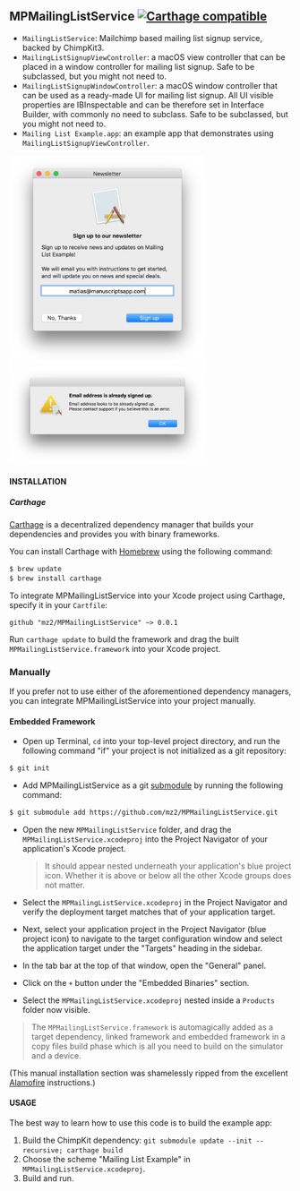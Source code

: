 ## MPMailingListService [![Carthage compatible](https://img.shields.io/badge/Carthage-compatible-4BC51D.svg?style=flat)](https://github.com/Carthage/Carthage)

- `MailingListService`: Mailchimp based mailing list signup service, backed by ChimpKit3.
- `MailingListSignupViewController`: a macOS view controller that can be placed in a window controller for mailing list signup. Safe to be subclassed, but you might not need to.
- `MailingListSignupWindowController`: a macOS window controller that can be used as a ready-made UI for mailing list signup. All UI visible properties are IBInspectable and can be therefore set in Interface Builder, with commonly no need to subclass. Safe to be subclassed, but you might not need to.
- `Mailing List Example.app`: an example app that demonstrates using `MailingListSignupViewController`.

<img title="Example A" src="./example-1.png" width="350" />
<br/>
<img title="Example B" src="./example-2.png" width="350" />

#### INSTALLATION

##### Carthage

[Carthage](https://github.com/Carthage/Carthage) is a decentralized dependency manager that builds your dependencies and provides you with binary frameworks.

You can install Carthage with [Homebrew](http://brew.sh/) using the following command:

```bash
$ brew update
$ brew install carthage
```

To integrate MPMailingListService into your Xcode project using Carthage, specify it in your `Cartfile`:

```ogdl
github "mz2/MPMailingListService" ~> 0.0.1
```

Run `carthage update` to build the framework and drag the built `MPMailingListService.framework` into your Xcode project.

### Manually

If you prefer not to use either of the aforementioned dependency managers, you can integrate MPMailingListService into your project manually.

#### Embedded Framework

- Open up Terminal, `cd` into your top-level project directory, and run the following command "if" your project is not initialized as a git repository:

```bash
$ git init
```

- Add MPMailingListService as a git [submodule](http://git-scm.com/docs/git-submodule) by running the following command:

```bash
$ git submodule add https://github.com/mz2/MPMailingListService.git
```

- Open the new `MPMailingListService` folder, and drag the `MPMailingListService.xcodeproj` into the Project Navigator of your application's Xcode project.

    > It should appear nested underneath your application's blue project icon. Whether it is above or below all the other Xcode groups does not matter.

- Select the `MPMailingListService.xcodeproj` in the Project Navigator and verify the deployment target matches that of your application target.
- Next, select your application project in the Project Navigator (blue project icon) to navigate to the target configuration window and select the application target under the "Targets" heading in the sidebar.
- In the tab bar at the top of that window, open the "General" panel.
- Click on the `+` button under the "Embedded Binaries" section.
- Select the `MPMailingListService.xcodeproj` nested inside a `Products` folder now visible.

> The `MPMailingListService.framework` is automagically added as a target dependency, linked framework and embedded framework in a copy files build phase which is all you need to build on the simulator and a device.

(This manual installation section was shamelessly ripped from the excellent [Alamofire](github.com/alamofire/Alamofire) instructions.)

#### USAGE

The best way to learn how to use this code is to build the example app:

1. Build the ChimpKit dependency: `git submodule update --init --recursive; carthage build`
2. Choose the scheme "Mailing List Example" in `MPMailingListService.xcodeproj`.
3. Build and run.
